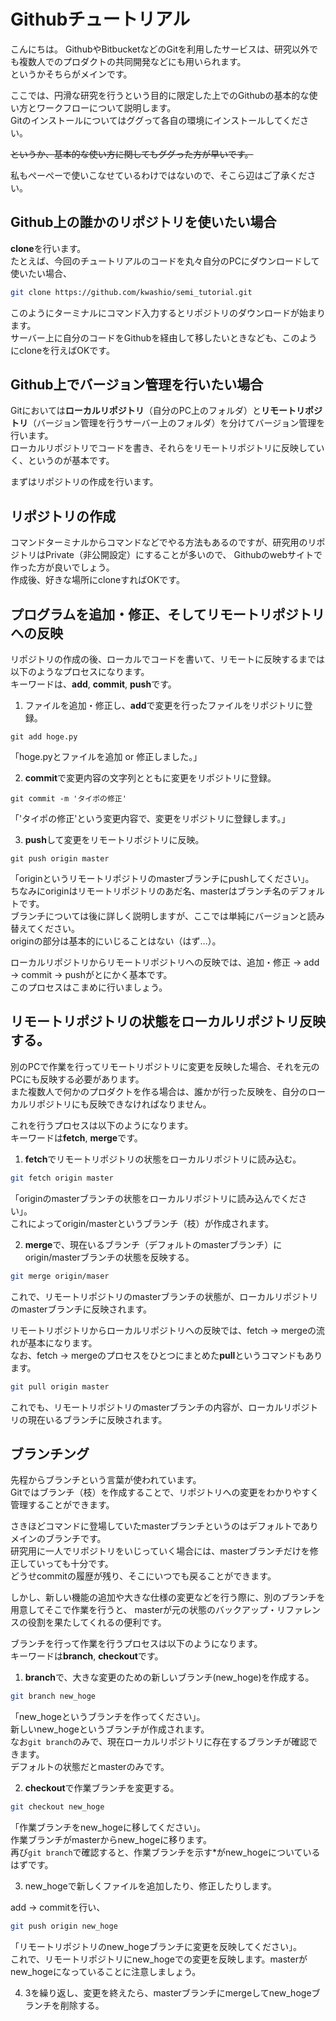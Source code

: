 # Githubチュートリアル
こんにちは。
GithubやBitbucketなどのGitを利用したサービスは、研究以外でも複数人でのプロダクトの共同開発などにも用いられます。  
というかそちらがメインです。

ここでは、円滑な研究を行うという目的に限定した上でのGithubの基本的な使い方とワークフローについて説明します。  
Gitのインストールについてはググって各自の環境にインストールしてください。

~~というか、基本的な使い方に関してもググった方が早いです。~~

私もぺーぺーで使いこなせているわけではないので、そこら辺はご了承ください。

## Github上の誰かのリポジトリを使いたい場合
**clone**を行います。  
たとえば、今回のチュートリアルのコードを丸々自分のPCにダウンロードして使いたい場合、
```bash
git clone https://github.com/kwashio/semi_tutorial.git
```
このようにターミナルにコマンド入力するとリポジトリのダウンロードが始まります。  
サーバー上に自分のコードをGithubを経由して移したいときなども、このようにcloneを行えばOKです。  


## Github上でバージョン管理を行いたい場合
Gitにおいては**ローカルリポジトリ**（自分のPC上のフォルダ）と**リモートリポジトリ**（バージョン管理を行うサーバー上のフォルダ）を分けてバージョン管理を行います。  
ローカルリポジトリでコードを書き、それらをリモートリポジトリに反映していく、というのが基本です。  

まずはリポジトリの作成を行います。

## リポジトリの作成
コマンドターミナルからコマンドなどでやる方法もあるのですが、研究用のリポジトリはPrivate（非公開設定）にすることが多いので、
Githubのwebサイトで作った方が良いでしょう。  
作成後、好きな場所にcloneすればOKです。

## プログラムを追加・修正、そしてリモートリポジトリへの反映
リポジトリの作成の後、ローカルでコードを書いて、リモートに反映するまでは以下のようなプロセスになります。  
キーワードは、**add**, **commit**, **push**です。

1. ファイルを追加・修正し、**add**で変更を行ったファイルをリポジトリに登録。
```
git add hoge.py
```
「hoge.pyとファイルを追加 or 修正しました。」

2. **commit**で変更内容の文字列とともに変更をリポジトリに登録。
```
git commit -m 'タイポの修正'
```
「'タイポの修正'という変更内容で、変更をリポジトリに登録します。」

3. **push**して変更をリモートリポジトリに反映。
```
git push origin master
```
「originというリモートリポジトリのmasterブランチにpushしてください」。  
ちなみにoriginはリモートリポジトリのあだ名、masterはブランチ名のデフォルトです。  
ブランチについては後に詳しく説明しますが、ここでは単純にバージョンと読み替えてください。  
originの部分は基本的にいじることはない（はず…）。

ローカルリポジトリからリモートリポジトリへの反映では、追加・修正 -> add -> commit -> pushがとにかく基本です。  
このプロセスはこまめに行いましょう。

## リモートリポジトリの状態をローカルリポジトリ反映する。
別のPCで作業を行ってリモートリポジトリに変更を反映した場合、それを元のPCにも反映する必要があります。  
また複数人で何かのプロダクトを作る場合は、誰かが行った反映を、自分のローカルリポジトリにも反映できなければなりません。  

これを行うプロセスは以下のようになります。  
キーワードは**fetch**, **merge**です。

1. **fetch**でリモートリポジトリの状態をローカルリポジトリに読み込む。
```bash
git fetch origin master
```
「originのmasterブランチの状態をローカルリポジトリに読み込んでください」。  
これによってorigin/masterというブランチ（枝）が作成されます。  

2. **merge**で、現在いるブランチ（デフォルトのmasterブランチ）にorigin/masterブランチの状態を反映する。
```bash
git merge origin/maser
```
これで、リモートリポジトリのmasterブランチの状態が、ローカルリポジトリのmasterブランチに反映されます。

リモートリポジトリからローカルリポジトリへの反映では、fetch -> mergeの流れが基本になります。  
なお、fetch -> mergeのプロセスをひとつにまとめた**pull**というコマンドもあります。
```bash
git pull origin master
```
これでも、リモートリポジトリのmasterブランチの内容が、ローカルリポジトリの現在いるブランチに反映されます。


## ブランチング
先程からブランチという言葉が使われています。  
Gitではブランチ（枝）を作成することで、リポジトリへの変更をわかりやすく管理することができます。  

さきほどコマンドに登場していたmasterブランチというのはデフォルトでありメインのブランチです。  
研究用に一人でリポジトリをいじっていく場合には、masterブランチだけを修正していっても十分です。  
どうせcommitの履歴が残り、そこにいつでも戻ることができます。  

しかし、新しい機能の追加や大きな仕様の変更などを行う際に、別のブランチを用意してそこで作業を行うと、
masterが元の状態のバックアップ・リファレンスの役割を果たしてくれるの便利です。

ブランチを行って作業を行うプロセスは以下のようになります。  
キーワードは**branch**, **checkout**です。

1. **branch**で、大きな変更のための新しいブランチ(new_hoge)を作成する。
```bash
git branch new_hoge
```
「new_hogeというブランチを作ってください」。  
新しいnew_hogeというブランチが作成されます。  
なお`git branch`のみで、現在ローカルリポジトリに存在するブランチが確認できます。  
デフォルトの状態だとmasterのみです。

2. **checkout**で作業ブランチを変更する。
```bash
git checkout new_hoge
```
「作業ブランチをnew_hogeに移してください」。  
作業ブランチがmasterからnew_hogeに移ります。  
再び`git branch`で確認すると、作業ブランチを示す*がnew_hogeについているはずです。

3. new_hogeで新しくファイルを追加したり、修正したりします。

add -> commitを行い、
```bash
git push origin new_hoge
```
「リモートリポジトリのnew_hogeブランチに変更を反映してください」。  
これで、リモートリポジトリにnew_hogeでの変更を反映します。masterがnew_hogeになっていることに注意しましょう。  

4. 3を繰り返し、変更を終えたら、masterブランチにmergeしてnew_hogeブランチを削除する。


